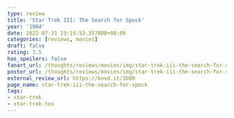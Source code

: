 ```yaml
---
type: review
title: 'Star Trek III: The Search for Spock'
year: '1984'
date: 2022-07-31 23:15:53.357000+00:00
categories: [reviews, movies]
draft: false
rating: 3.5
has_spoilers: false
fanart_url: /thoughts/reviews/movies/img/star-trek-iii-the-search-for-spock_fanart.png
poster_url: /thoughts/reviews/movies/img/star-trek-iii-the-search-for-spock_poster.png
external_review_url: https://boxd.it/2b00
page_name: star-trek-iii-the-search-for-spock
tags:
- star-trek
- star-trek-tos
---
```


